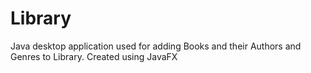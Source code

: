 # Library
Java desktop application used for adding Books and their Authors and Genres to Library. Created using JavaFX
